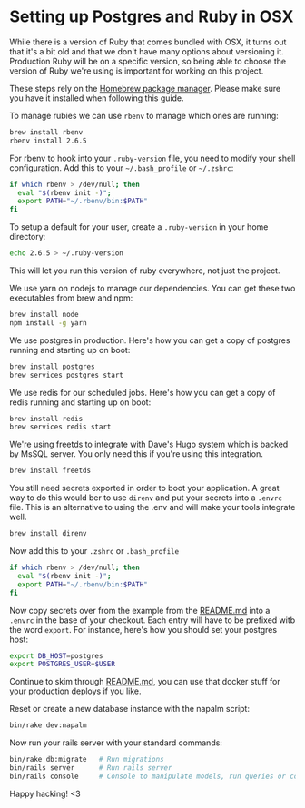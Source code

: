 # Setting up Postgres and Ruby in OSX

While there is a version of Ruby that comes bundled with OSX, it turns out that it's a bit old and that we don't have
many options about versioning it. Production Ruby will be on a specific version, so being able to choose the version of
Ruby we're using is important for working on this project.

These steps rely on the [Homebrew package manager](https://brew.sh/). Please make sure you have it installed when
following this guide.

To manage rubies we can use `rbenv` to manage which ones are running:

```sh
brew install rbenv
rbenv install 2.6.5
```

For rbenv to hook into your `.ruby-version` file, you need to modify your shell configuration. Add this to your
`~/.bash_profile` or `~/.zshrc`:

```sh
if which rbenv > /dev/null; then
  eval "$(rbenv init -)";
  export PATH="~/.rbenv/bin:$PATH"
fi
```

To setup a default for your user, create a `.ruby-version` in your home directory:

```sh
echo 2.6.5 > ~/.ruby-version
```

This will let you run this version of ruby everywhere, not just the project.

We use yarn on nodejs to manage our dependencies. You can get these two executables from brew and npm:

```sh
brew install node
npm install -g yarn
```

We use postgres in production. Here's how you can get a copy of postgres running and starting up on boot:

```sh
brew install postgres
brew services postgres start
```

We use redis for our scheduled jobs. Here's how you can get a copy of redis running and starting up on boot:

```sh
brew install redis
brew services redis start
```

We're using freetds to integrate with Dave's Hugo system which is backed by MsSQL server.
You only need this if you're using this integration.

```sh
brew install freetds
```

You still need secrets exported in order to boot your application. A great way to do this would ber to use `direnv` and
put your secrets into a `.envrc` file. This is an alternative to using the .env and will make your tools integrate well.

```sh
brew install direnv
```

Now add this to your `.zshrc` or `.bash_profile`

```sh
if which rbenv > /dev/null; then
  eval "$(rbenv init -)";
  export PATH="~/.rbenv/bin:$PATH"
fi
```

Now copy secrets over from the example from the [README.md](README.md) into a `.envrc` in the base of your checkout.
Each entry will have to be prefixed witb the word `export`. For instance, here's how you should set your postgres host:

```sh
export DB_HOST=postgres
export POSTGRES_USER=$USER
```

Continue to skim through [README.md](README.md), you can use that docker stuff for your production deploys if you like.

Reset or create a new database instance with the napalm script:

```sh
bin/rake dev:napalm
```

Now run your rails server with your standard commands:

```sh
bin/rake db:migrate   # Run migrations
bin/rails server      # Run rails server
bin/rails console     # Console to manipulate models, run queries or commands
```

Happy hacking! &lt;3
